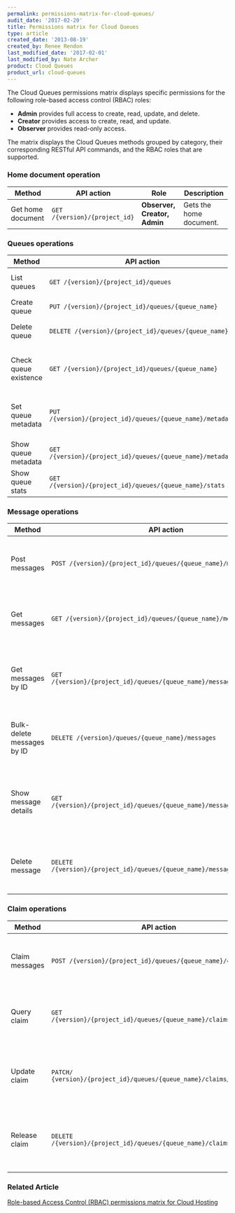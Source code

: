 ```yaml
---
permalink: permissions-matrix-for-cloud-queues/
audit_date: '2017-02-20'
title: Permissions matrix for Cloud Queues
type: article
created_date: '2013-08-19'
created_by: Renee Rendon
last_modified_date: '2017-02-01'
last_modified_by: Nate Archer
product: Cloud Queues
product_url: cloud-queues
---
```


The Cloud Queues permissions matrix displays specific permissions for the
following role-based access control (RBAC) roles:

- **Admin** provides full access to create, read, update, and delete.
- **Creator** provides access to create, read, and update.
- **Observer** provides read-only access.

The matrix displays the Cloud Queues methods grouped by category, their corresponding RESTful API commands, and the RBAC roles that are supported.

### Home document operation

Method | API action | Role | Description
--- | --- | --- | ---
Get home document |	`GET /{version}/{project_id}` |	**Observer, Creator, Admin** | Gets the home document.

### Queues operations

Method | API action | Role | Description
--- | --- | --- | ---
List queues	| `GET /{version}/{project_id}/queues` | **Observer, Creator, Admin**	| Lists queues.
Create queue | `PUT /{version}/{project_id}/queues/{queue_name}` | **Admin**	| Creates a queue.
Delete queue | `DELETE /{version}/{project_id}/queues/{queue_name}` | **Admin** | Deletes the specified queue.
Check queue existence |	`GET /{version}/{project_id}/queues/{queue_name}` |**Observer, Creator, Admin**	| Verifies whether the specified queue exists.
Set queue metadata | `PUT /{version}/{project_id}/queues/{queue_name}/metadata` | **Creator, Admin** | Sets metadata for the specified queue.
Show queue metadata | `GET /{version}/{project_id}/queues/{queue_name}/metadata` | **Observer, Creator, Admin** |	Returns queue metadata.
Show queue stats | `GET /{version}/{project_id}/queues/{queue_name}/stats` | **Observer, Creator, Admin** | Returns queue statistics.

### Message operations

Method | API action | Role | Description
--- | --- | --- | ---
Post messages | `POST /{version}/{project_id}/queues/{queue_name}/messages` | **Creator, Admin** | Posts the message or messages for the specified queue.
Get messages | `GET /{version}/{project_id}/queues/{queue_name}/messages` | **Creator, Admin** | Gets the message or messages in the specified queue.
Get messages by ID | `GET /{version}/{project_id}/queues/{queue_name}/messages/{messageId}` | **Observer, Creator, Admin** | Gets the specified set of messages from the specified queue.
Bulk-delete messages by ID | `DELETE /{version}/queues/{queue_name}/messages` | **Admin** | Deletes the specified messages from the specified queue.
Show message details | `GET /{version}/{project_id}/queues/{queue_name}/messages/{messageId}` | **Observer, Creator, Admin** | Shows details for the specified message from the specified queue.
Delete message | `DELETE /{version}/{project_id}/queues/{queue_name}/messages/{messageId}` | **Admin**	| Deletes the specified message from the specified queue.


### Claim operations

Method | API action | Role | Description
--- | --- | --- | ---
Claim messages | `POST /{version}/{project_id}/queues/{queue_name}/claim` | **Creator, Admin** | Claims a set of messages from the specified queue.
Query claim	| `GET /{version}/{project_id}/queues/{queue_name}/claims/{claimId}` | **Observer, Creator, Admin** |	Queries the specified claim for the specified queue.
Update claim | `PATCH/ {version}/{project_id}/queues/{queue_name}/claims/{claimId}` | **Creator, Admin** | Updates the specified claim for the specified queue.
Release claim | `DELETE /{version}/{project_id}/queues/{queue_name}/claims/{claimId}` | **Admin** | Releases the specified claim for the specified queue.

### Related Article

[Role-based Access Control (RBAC) permissions matrix for Cloud Hosting](/support/how-to/permissions-matrix-for-role-based-access-control-rbac/)
